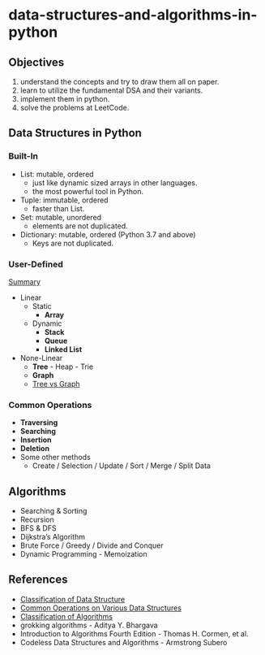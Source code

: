 # data-structures-and-algorithms-in-python

## Objectives

1. understand the concepts and try to draw them all on paper.
2. learn to utilize the fundamental DSA and their variants.
3. implement them in python.
4. solve the problems at LeetCode.

## Data Structures in Python

### Built-In

- List: mutable, ordered
  - just like dynamic sized arrays in other languages.
  - the most powerful tool in Python.
- Tuple: immutable, ordered
  - faster than List.
- Set: mutable, unordered 
  - elements are not duplicated.
- Dictionary: mutable, ordered (Python 3.7 and above)
  - Keys are not duplicated.

### User-Defined

[Summary](https://www.geeksforgeeks.org/what-is-data-structure-types-classifications-and-applications/#classification:~:text=Classification%20of%20Data%20Structure%3A%C2%A0)

- Linear
  - Static
    - **Array**
  - Dynamic
    - **Stack**
    - **Queue**
    - **Linked List**
- None-Linear
  - **Tree** - Heap - Trie
  - **Graph**
  - [Tree vs Graph](https://www.geeksforgeeks.org/difference-between-graph-and-tree/#:~:text=by%20following%20Fig.-,Graph%20vs%20Tree,-The%20basis%20of)

### Common Operations

- **Traversing**
- **Searching**
- **Insertion**
- **Deletion**
- Some other methods
  - Create / Selection / Update / Sort / Merge / Split Data

## Algorithms

- Searching & Sorting
- Recursion
- BFS & DFS
- Dijkstra’s Algorithm
- Brute Force / Greedy / Divide and Conquer
- Dynamic Programming - Memoization

## References

- [Classification of Data Structure](https://www.geeksforgeeks.org/what-is-data-structure-types-classifications-and-applications/#classification:~:text=Classification%20of%20Data%20Structure%3A%C2%A0)
- [Common Operations on Various Data Structures](https://www.geeksforgeeks.org/common-operations-on-various-data-structures/)
- [Classification of Algorithms](https://www.geeksforgeeks.org/classification-of-algorithms-with-examples/)
- grokking algorithms - Aditya Y. Bhargava
- Introduction to Algorithms Fourth Edition - Thomas H. Cormen, et al.
- Codeless Data Structures and Algorithms - Armstrong Subero